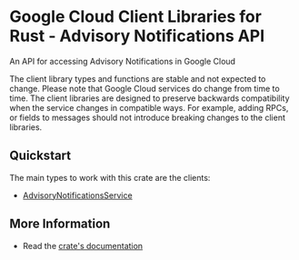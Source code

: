 # Google Cloud Client Libraries for Rust - Advisory Notifications API

<!-- Code generated by sidekick. DO NOT EDIT. -->


An API for accessing Advisory Notifications in Google Cloud

The client library types and functions are stable and not expected to change.
Please note that Google Cloud services do change from time to time. The client
libraries are designed to preserve backwards compatibility when the service
changes in compatible ways. For example, adding RPCs, or fields to messages
should not introduce breaking changes to the client libraries.

## Quickstart

The main types to work with this crate are the clients:

- [AdvisoryNotificationsService]

## More Information

- Read the [crate's documentation](https://docs.rs/google-cloud-advisorynotifications-v1/latest/google-cloud-advisorynotifications-v1)

[AdvisoryNotificationsService]: https://docs.rs/google-cloud-advisorynotifications-v1/latest/google_cloud_advisorynotifications_v1/client/struct.AdvisoryNotificationsService.html
